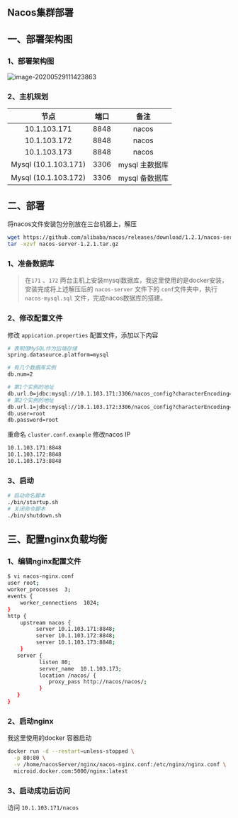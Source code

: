 ## Nacos集群部署

## 一、部署架构图

### 1、部署架构图

![image-20200529111423863](D:\software\MicroID\学习笔记\Nacos微服务\image-20200529111423863.png)

### 2、主机规划

|         节点         | 端口 |      备注      |
| :------------------: | :--: | :------------: |
|     10.1.103.171     | 8848 |     nacos      |
|     10.1.103.172     | 8848 |     nacos      |
|     10.1.103.173     | 8848 |     nacos      |
| Mysql (10.1.103.171) | 3306 | mysql 主数据库 |
| Mysql (10.1.103.172) | 3306 | mysql 备数据库 |

## 二、部署

将nacos文件安装包分别放在三台机器上，解压

```sh
wget https://github.com/alibaba/nacos/releases/download/1.2.1/nacos-server-1.2.1.tar.gz
tar -xzvf nacos-server-1.2.1.tar.gz
```

### 1、准备数据库

> 在`171` 、`172` 两台主机上安装mysql数据库，我这里使用的是docker安装，安装完成将上述解压后的 `nacos-server` 文件下的 `conf`文件夹中，执行 `nacos-mysql.sql` 文件，完成nacos数据库的搭建。

### 2、修改配置文件

修改 `appication.properties` 配置文件，添加以下内容

```sh
# 表明用MySQL作为后端存储
spring.datasource.platform=mysql

# 有几个数据库实例
db.num=2

# 第1个实例的地址
db.url.0=jdbc:mysql://10.1.103.171:3306/nacos_config?characterEncoding=utf8&connectTimeout=1000&socketTimeout=3000&autoReconnect=true
# 第2个实例的地址
db.url.1=jdbc:mysql://10.1.103.172:3306/nacos_config?characterEncoding=utf8&connectTimeout=1000&socketTimeout=3000&autoReconnect=true
db.user=root
db.password=root
```

重命名 `cluster.conf.example` 修改nacos IP

```sh
10.1.103.171:8848
10.1.103.172:8848
10.1.103.173:8848
```

### 3、启动

```sh
# 启动命名脚本
./bin/startup.sh
# 关闭命令脚本
./bin/shutdown.sh
```

## 三、配置nginx负载均衡

### 1、编辑nginx配置文件 

```sh
$ vi nacos-nginx.conf
user root;
worker_processes  3;
events {
    worker_connections  1024;
}
http {
    upstream nacos {
         server 10.1.103.171:8848;
         server 10.1.103.172:8848;
         server 10.1.103.173:8848;
    }
   server {
          listen 80;
          server_name  10.1.103.173;
          location /nacos/ {
             proxy_pass http://nacos/nacos/;
          }
   }
}

```

### 2、启动nginx

我这里使用的docker 容器启动

```sh
docker run -d --restart=unless-stopped \
  -p 80:80 \
  -v /home/nacosServer/nginx/nacos-nginx.conf:/etc/nginx/nginx.conf \
  microid.docker.com:5000/nginx:latest
```

### 3、启动成功后访问

访问 `10.1.103.171/nacos` 